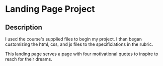 # Landing Page Project

## Description

I used the course's supplied files to begin my project. I than began customizing the html, css, and js files to the specificiations in the rubric. 

This landing page serves a page with four motivational quotes to inspire to reach for their dreams. 
